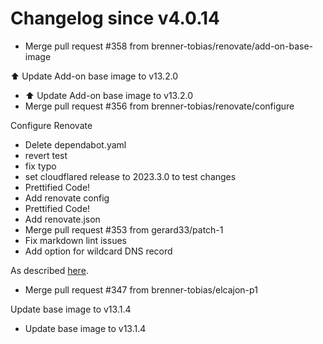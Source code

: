 # Changelog since v4.0.14
- Merge pull request #358 from brenner-tobias/renovate/add-on-base-image

⬆️ Update Add-on base image to v13.2.0 
- ⬆️ Update Add-on base image to v13.2.0 
- Merge pull request #356 from brenner-tobias/renovate/configure

Configure Renovate 
- Delete dependabot.yaml 
- revert test 
- fix typo 
- set cloudflared release to 2023.3.0 to test changes 
- Prettified Code! 
- Add renovate config 
- Prettified Code! 
- Add renovate.json 
- Merge pull request #353 from gerard33/patch-1 
- Fix markdown lint issues 
- Add option for wildcard DNS record

As described [here](https://blog.cloudflare.com/wildcard-proxy-for-everyone/). 
- Merge pull request #347 from brenner-tobias/elcajon-p1

Update base image to v13.1.4 
- Update base image to v13.1.4 
